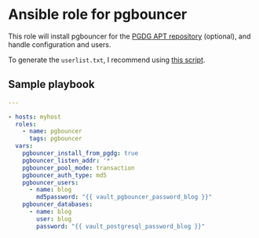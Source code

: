 # Ansible role for pgbouncer

This role will install pgbouncer for the [PGDG APT repository](https://wiki.postgresql.org/wiki/Apt) (optional), and handle configuration and users.

To generate the `userlist.txt`, I recommend using [this script](https://github.com/angristan/pgbouncer_userlist_generator).

## Sample playbook

```yaml
---

- hosts: myhost
  roles:
    - name: pgbouncer
      tags: pgbouncer
  vars:
    pgbouncer_install_from_pgdg: true
    pgbouncer_listen_addr: '*'
    pgbouncer_pool_mode: transaction
    pgbouncer_auth_type: md5
    pgbouncer_users:
      - name: blog
        md5password: "{{ vault_pgbouncer_password_blog }}"
    pgbouncer_databases:
      - name: blog
        user: blog
        password: "{{ vault_postgresql_password_blog }}"
```
